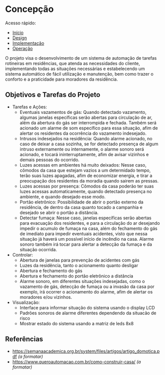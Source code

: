 # Concepção
Acesso rápido:

- [Início](https://github.com/LeoAndriolli/PI2)
- [Design](https://github.com/LeoAndriolli/PI2)
- [Implementação](https://github.com/LeoAndriolli/PI2)
- [Operação](https://github.com/LeoAndriolli/PI2)

O projeto visa o desenvolvimento de um sistema de automação de tarefas rotineiras em residências, que atenda as necessidades do cliente, implementando todas as situações necessárias e estabelecendo um sistema automático de fácil utilização e manutenção, bem como trazer o conforto e a praticidade para moradores da residência.

## Objetivos e Tarefas do Projeto

<ul>
  <li>Tarefas e Ações:
    <ul>
      <li>Eventuais vazamentos de gás: Quando detectado vazamento, algumas janelas específicas serão abertas para circulação de ar, além da abertura do gás ser interrompida e fechada. Também será acionado um alarme de som específico para essa situação, afim de alertar os residentes da ocorrência do vazamento indesejado.
      <li>Intrusos indesejados na residência: Quando alarme acionado, no caso de deixar a casa sozinha, se for detectado presença de algum intruso externamente ou internamente, o alarme sonoro será acionado, e tocará ininterruptamente, afim de avisar vizinhos e demais pessoas do ocorrido.
      <li>Luzes acessas em ambientes há muito deixados: Nesse caso, cômodos da casa que estejam vazios a um determidado tempo, terão suas luzes apagadas, afim de economizar energia, e tirar a preocupação dos residentes da moradia quando sairem as pressas.
       <li>Luzes acessas por presença: Cômodos da casa poderão ter suas luzes acessas automaticamente, quando detectado presença no ambiente, e quando desejado esse modo.
       <li>Portão eletrônico: Possibilidade de abrir o portão externo da residência, de dentro da casa quanto tocado a campanhia e desejado se abrir o portão a distância.
       <li>Detectar fumaça: Nesse caso, janelas específicas serão abertas para evacuação dos residentes, e para a circulação do ar desejando impedir o acumulo de fumaça na casa, além do fechamento do gás de imediato para impedir eventuais acidentes, visto que nessa situação já haverá um possível início de incêndio na casa. Alarme sonoro também irá tocar para alertar a detecção da fumaça e da situação ocorrida.
    </ul>
  </li>
  <li>Controlar:
      <ul>
      <li>Abertura de janelas para prevenção de acidentes com gás</li>
      <li>Luzes da residência, tanto o acionamento quanto desligar</li>
      <li>Abertura e fechamento do gás</li>
      <li>Abertura e fechamento do portão eletrônico a distância</li>
      <li>Alarme sonoro, em diferentes situações indesejadas, como o vazamento de gás, detecção de fumaça ou a invasão da casa por exemplo, irá ocorrer o acionamento do alarme, afim de alertar os moradores e/ou vizinhos.</li>
    </ul>
  </li>
<li>Visualização:
    <ul>
      <li>Interface para informar situação do sistema usando o display LCD</li>
      <li>Padrões sonoros de alarme diferentes dependendo da situacão de risco</li>
      <li>Mostrar estado do sistema usando a matriz de leds 8x8</li>
    </ul>
  </li>
</ul>

## Referências
- https://semanaacademica.org.br/system/files/artigos/artigo_domotica.pdf _(a formatar)_
- https://www.queroautomacao.com.br/como-construir-casa/ _(a formatar)_
